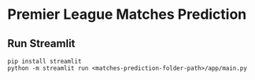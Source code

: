 # Premier League Matches Prediction

## Run Streamlit
```
pip install streamlit
python -m streamlit run <matches-prediction-folder-path>/app/main.py
```
